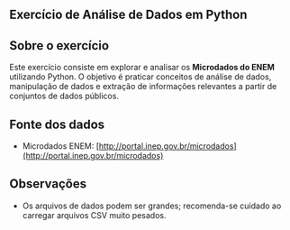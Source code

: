 ## Exercício de Análise de Dados em Python

## Sobre o exercício
Este exercício consiste em explorar e analisar os **Microdados do ENEM** utilizando Python. O objetivo é praticar conceitos de análise de dados, manipulação de dados e extração de informações relevantes a partir de conjuntos de dados públicos. 

## Fonte dos dados
- Microdados ENEM: [http://portal.inep.gov.br/microdados](http://portal.inep.gov.br/microdados)

## Observações
- Os arquivos de dados podem ser grandes; recomenda-se cuidado ao carregar arquivos CSV muito pesados.  
